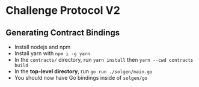 # Challenge Protocol V2

## Generating Contract Bindings

* Install nodejs and npm
* Install yarn with `npm i -g yarn`
* In the `contracts/` directory, run `yarn install` then `yarn --cwd contracts build`
* In the **top-level directory**, run `go run ./solgen/main.go`
* You should now have Go bindings inside of `solgen/go`
